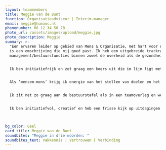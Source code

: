 ```yaml
---
layout: teammembers
title: Meggie van de Bunt
function: Organisatieadviseur | Interim-manager
email: meggie@humanc.nl
phonenumber: 06 12 34 56 78
photo_url: /assets/images/upload/meggie.jpg
photo_description: Meggie
summary: >-
  "Een ervaren leider op gebied van Mens & Organisatie, met hart voor de zaak"
  is een omschrijving die mij goed past. Ik heb een uitgebreide trackracord van
  management/bestuursfuncties binnen zowel de overheid als de gezondheidszorg.​


  Ik ben initiatiefrijk en zet graag een koers uit die in lijn ligt met het grotere geheel. Ik draag graag bij aan tevreden klanten, gezonde bedrijfsvoering én werkplezier. ​


  Als ‘mensen-mens’ krijg ik energie van het stellen van doelen en het bereiken van resultaten, samen met anderen. Ik kom doortastend tot de kern, zet een heldere koers uit en weet in samenwerking een organisatie (onderdeel) gestaag de goede kant op te ontwikkelen.​


  ​Ik zit net zo graag aan de bestuurstafel als in een teamoverleg en weet uit ervaring dat beiden wel degelijk met elkaar te maken hebben.  Wat mij betreft is een (verander)plan pas echt geslaagd als de dagelijkse praktijk daar in positieve zin iets van merkt. ​


  Ik ben initiatiefvol, creatief en heb een frisse kijk op uitdagingen. Ik heb lef om te doen wat nodig is en ga ingewikkelde situaties niet uit de weg. Taaie vraagstukken zie ik als mijn specialiteit. Ik reflecteer en leer graag.​


  ​
bg_color: Geel
card_title: Meggie van de Bunt
soundbites: "Meggie in drie woorden: "
soundbites_text: Vakkennis | Vertrouwen | Verbinding
---
```

